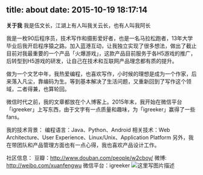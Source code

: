 title: about
date: 2015-10-19 18:17:14
---
**关于我**
我是伍文长，江湖上有人叫我关云长，也有人叫我阿长

我是一枚90后程序员，技术写作和摄影爱好者，也是一名马拉松跑者，13年大学毕业后我开启程序猿之路。加入蓝港互动，让我独立实现了很多想法，做出了截止目前对我最重要的一个产品「火爆游戏」，这款产品目前服务于各H5游戏的推广，后转型到H5游戏的研发，让自己在技术和互联网产品理念都有质的提升。

做为一个文艺中年，我热爱编程，也喜欢写作，小时候的理想是成为一个作家，后来落入凡尘，靠编码为生。等到基本解决了生活问题，又重新回到了写作这个领域，二者得兼，也算轮回。

微信时代之前，我的文章都放在个人博客上。2015年末，我开始在微信平台「igreeker」上写东西，由于文字有一点质量和趣味，为「igreeker」赢得了一些fans。

我的技术背景：
编程语言：Java、Python、Android
相关技术：Web Architecture、User Experience、Linux/Unix、Application Platform
另外，我在带团队和产品管理方面也有一点心得，我也喜欢产品设计工作。

社区信息：
豆瓣：http://www.douban.com/people/w2cboy/
微博: http://weibo.com/xuanfengwu 
微信平台：igreeker
																																													  ![这里写图片描述](http://img.blog.csdn.net/20151022175228701)